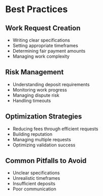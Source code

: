 # Best Practices

## Work Request Creation
- Writing clear specifications
- Setting appropriate timeframes
- Determining fair payment amounts
- Managing work complexity

## Risk Management
- Understanding deposit requirements
- Monitoring work progress
- Managing dispute risk
- Handling timeouts

## Optimization Strategies
- Reducing fees through efficient requests
- Building reputation
- Managing multiple requests
- Optimizing validation success

## Common Pitfalls to Avoid
- Unclear specifications
- Unrealistic timeframes
- Insufficient deposits
- Poor communication
